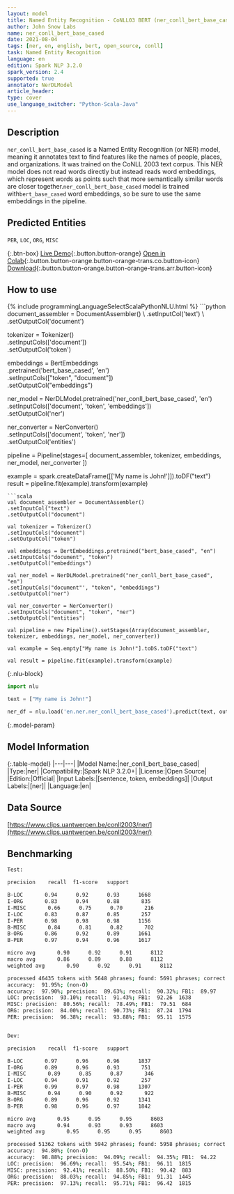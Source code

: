 ```yaml
---
layout: model
title: Named Entity Recognition - CoNLL03 BERT (ner_conll_bert_base_cased)
author: John Snow Labs
name: ner_conll_bert_base_cased
date: 2021-08-04
tags: [ner, en, english, bert, open_source, conll]
task: Named Entity Recognition
language: en
edition: Spark NLP 3.2.0
spark_version: 2.4
supported: true
annotator: NerDLModel
article_header:
type: cover
use_language_switcher: "Python-Scala-Java"
---
```


## Description

`ner_conll_bert_base_cased` is a Named Entity Recognition (or NER) model, meaning it annotates text to find features like the names of people, places, and organizations. It was trained on the CoNLL 2003 text corpus. This NER model does not read words directly but instead reads word embeddings, which represent words as points such that more semantically similar words are closer together.`ner_conll_bert_base_cased` model is trained with`bert_base_cased` word embeddings, so be sure to use the same embeddings in the pipeline.

## Predicted Entities

`PER`, `LOC`, `ORG`, `MISC`

{:.btn-box}
[Live Demo](https://demo.johnsnowlabs.com/public/NER_EN){:.button.button-orange}
[Open in Colab](https://colab.research.google.com/github/JohnSnowLabs/spark-nlp-workshop/blob/master/tutorials/streamlit_notebooks/NER_EN.ipynb){:.button.button-orange.button-orange-trans.co.button-icon}
[Download](https://s3.amazonaws.com/auxdata.johnsnowlabs.com/public/models/ner_conll_bert_base_cased_en_3.2.0_2.4_1628079565109.zip){:.button.button-orange.button-orange-trans.arr.button-icon}

## How to use



<div class="tabs-box" markdown="1">
{% include programmingLanguageSelectScalaPythonNLU.html %}
```python
document_assembler = DocumentAssembler() \
.setInputCol('text') \
.setOutputCol('document')

tokenizer = Tokenizer() \
.setInputCols(['document']) \
.setOutputCol('token')

embeddings = BertEmbeddings\
.pretrained('bert_base_cased', 'en')\
.setInputCols(["token", "document"])\
.setOutputCol("embeddings")

ner_model = NerDLModel.pretrained('ner_conll_bert_base_cased', 'en') \
.setInputCols(['document', 'token', 'embeddings']) \
.setOutputCol('ner')

ner_converter = NerConverter() \
.setInputCols(['document', 'token', 'ner']) \
.setOutputCol('entities')

pipeline = Pipeline(stages=[
document_assembler, 
tokenizer,
embeddings,
ner_model,
ner_converter
])

example = spark.createDataFrame([['My name is John!']]).toDF("text")
result = pipeline.fit(example).transform(example)
```
```scala
val document_assembler = DocumentAssembler() 
.setInputCol("text") 
.setOutputCol("document")

val tokenizer = Tokenizer() 
.setInputCols("document") 
.setOutputCol("token")

val embeddings = BertEmbeddings.pretrained("bert_base_cased", "en")
.setInputCols("document", "token") 
.setOutputCol("embeddings")

val ner_model = NerDLModel.pretrained("ner_conll_bert_base_cased", "en") 
.setInputCols("document"', "token", "embeddings") 
.setOutputCol("ner")

val ner_converter = NerConverter() 
.setInputCols("document", "token", "ner") 
.setOutputCol("entities")

val pipeline = new Pipeline().setStages(Array(document_assembler, tokenizer, embeddings, ner_model, ner_converter))

val example = Seq.empty["My name is John!"].toDS.toDF("text")

val result = pipeline.fit(example).transform(example)
```

{:.nlu-block}
```python
import nlu

text = ["My name is John!"]

ner_df = nlu.load('en.ner.ner_conll_bert_base_cased').predict(text, output_level='token')
```
</div>

{:.model-param}
## Model Information

{:.table-model}
|---|---|
|Model Name:|ner_conll_bert_base_cased|
|Type:|ner|
|Compatibility:|Spark NLP 3.2.0+|
|License:|Open Source|
|Edition:|Official|
|Input Labels:|[sentence, token, embeddings]|
|Output Labels:|[ner]|
|Language:|en|

## Data Source

[https://www.clips.uantwerpen.be/conll2003/ner/](https://www.clips.uantwerpen.be/conll2003/ner/)

## Benchmarking

```bash
Test:

precision    recall  f1-score   support

B-LOC       0.94      0.92      0.93      1668
I-ORG       0.83      0.94      0.88       835
I-MISC       0.66      0.75      0.70       216
I-LOC       0.83      0.87      0.85       257
I-PER       0.98      0.98      0.98      1156
B-MISC       0.84      0.81      0.82       702
B-ORG       0.86      0.92      0.89      1661
B-PER       0.97      0.94      0.96      1617

micro avg       0.90      0.92      0.91      8112
macro avg       0.86      0.89      0.88      8112
weighted avg       0.90      0.92      0.91      8112

processed 46435 tokens with 5648 phrases; found: 5691 phrases; correct: 5101.
accuracy:  91.95%; (non-O)
accuracy:  97.90%; precision:  89.63%; recall:  90.32%; FB1:  89.97
LOC: precision:  93.10%; recall:  91.43%; FB1:  92.26  1638
MISC: precision:  80.56%; recall:  78.49%; FB1:  79.51  684
ORG: precision:  84.00%; recall:  90.73%; FB1:  87.24  1794
PER: precision:  96.38%; recall:  93.88%; FB1:  95.11  1575


Dev:

precision    recall  f1-score   support

B-LOC       0.97      0.96      0.96      1837
I-ORG       0.89      0.96      0.93       751
I-MISC       0.89      0.85      0.87       346
I-LOC       0.94      0.91      0.92       257
I-PER       0.99      0.97      0.98      1307
B-MISC       0.94      0.90      0.92       922
B-ORG       0.89      0.96      0.92      1341
B-PER       0.98      0.96      0.97      1842

micro avg       0.95      0.95      0.95      8603
macro avg       0.94      0.93      0.93      8603
weighted avg       0.95      0.95      0.95      8603

processed 51362 tokens with 5942 phrases; found: 5958 phrases; correct: 5606.
accuracy:  94.80%; (non-O)
accuracy:  98.88%; precision:  94.09%; recall:  94.35%; FB1:  94.22
LOC: precision:  96.69%; recall:  95.54%; FB1:  96.11  1815
MISC: precision:  92.41%; recall:  88.50%; FB1:  90.42  883
ORG: precision:  88.03%; recall:  94.85%; FB1:  91.31  1445
PER: precision:  97.13%; recall:  95.71%; FB1:  96.42  1815
```
